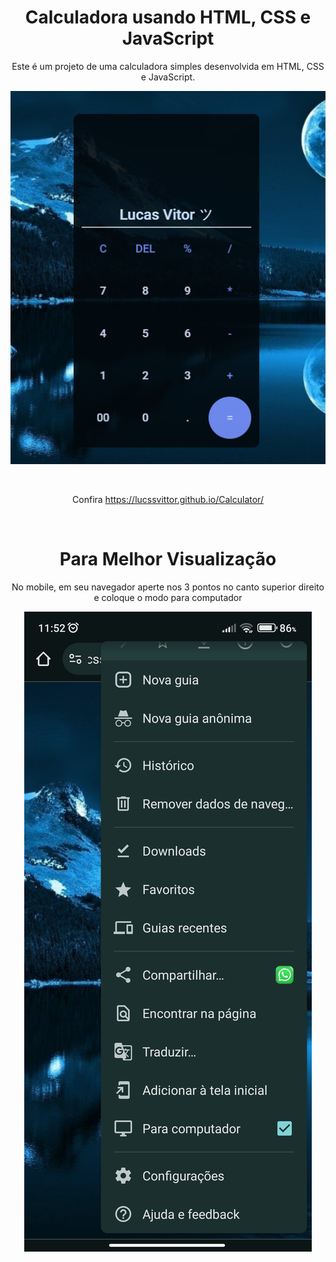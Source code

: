 <div align="center">
  
# Calculadora usando HTML, CSS e JavaScript

Este é um projeto de uma calculadora simples desenvolvida em HTML, CSS e JavaScript.

![Calculadora](/Img/calculadora.png)

<br>

Confira
https://lucssvittor.github.io/Calculator/

<br>

<h1> Para Melhor Visualização </h1>
No mobile, em seu navegador aperte nos 3 pontos no canto superior direito e coloque o modo para computador

![Print](/print)
</div>
